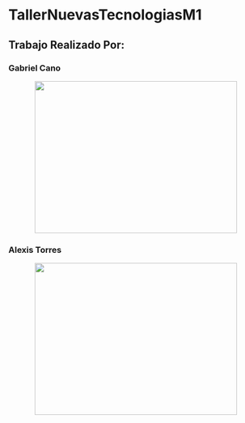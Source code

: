 # TallerNuevasTecnologiasM1


## Trabajo Realizado Por:

### Gabriel Cano
<p align="center"> 
<img src="https://pbs.twimg.com/media/DbLDcyKUwAAnCVk.jpg" width="400" height="300"
</p> 

### Alexis Torres
<p align="center"> 
<img src="https://us.cdn.eltribuno.com/082019/1567270201259.jpg?&cw=320" width="400" height="300"
</p> 
